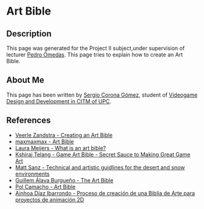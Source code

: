 # Art Bible 

## Description
This page was generated for the Project II subject,under supervision of lecturer [Pedro Omedas](https://github.com/pomedas). This page tries to explain how to create an Art Bible.

## About Me
This page has been written by [Sergio Corona Gómez](https://github.com/seregero00), student of [Videogame Design and Development in CITM of UPC](https://www.citm.upc.edu/esp/estudis/grau-videojocs-terrassa/).

## References 

* [ Veerle Zandstra - Creating an Art Bible](https://discover.therookies.co/2020/07/20/creating-an-art-bible/)
* [maxmaxmax - Art Bible](https://www.artstation.com/artwork/nYmGZ9)
* [Laura Meijers - What is an art bible?](https://www.oleanderstudios.com/what-is-an-art-bible-examples-practical-tips/)
* [Kshiraj Telang - Game Art Bible - Secret Sauce to Making Great Game Art](https://www.slideshare.net/kshiraj/game-art-bible-secret-sauce-to-making-great-game-art)
* [Matt Sanz - Technical and artistic guidlines for the desert and snow environments](https://www.artstation.com/artwork/nAYke)
* [Guillem Álava Burgueño - The Art Bible](https://willytrek19.github.io/ArtBible/)
* [Pol Camacho - Art Bible](https://polcamacho.github.io/Art-Bible/)
* [Ainhoa Díaz Ibarrondo - Proceso de creación de una Biblia de Arte para proyectos de animación 2D](https://chilemonos.cl/tesinas/PROCESO%20DE%20CREACION%20DE%20UNA%20BIBLIA%20DE%20ARTE%20PARA%20PROYECTOS%20DE%20ANIMACION%202D.pdf)
